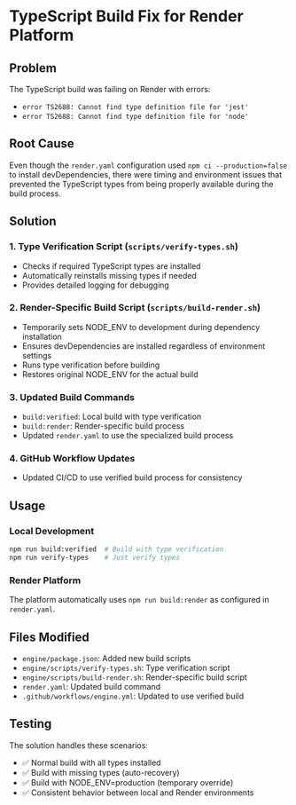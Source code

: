 # TypeScript Build Fix for Render Platform

## Problem
The TypeScript build was failing on Render with errors:
- `error TS2688: Cannot find type definition file for 'jest'`
- `error TS2688: Cannot find type definition file for 'node'`

## Root Cause
Even though the `render.yaml` configuration used `npm ci --production=false` to install devDependencies, there were timing and environment issues that prevented the TypeScript types from being properly available during the build process.

## Solution

### 1. Type Verification Script (`scripts/verify-types.sh`)
- Checks if required TypeScript types are installed
- Automatically reinstalls missing types if needed
- Provides detailed logging for debugging

### 2. Render-Specific Build Script (`scripts/build-render.sh`)
- Temporarily sets NODE_ENV to development during dependency installation
- Ensures devDependencies are installed regardless of environment settings
- Runs type verification before building
- Restores original NODE_ENV for the actual build

### 3. Updated Build Commands
- `build:verified`: Local build with type verification
- `build:render`: Render-specific build process
- Updated `render.yaml` to use the specialized build process

### 4. GitHub Workflow Updates
- Updated CI/CD to use verified build process for consistency

## Usage

### Local Development
```bash
npm run build:verified  # Build with type verification
npm run verify-types    # Just verify types
```

### Render Platform
The platform automatically uses `npm run build:render` as configured in `render.yaml`.

## Files Modified
- `engine/package.json`: Added new build scripts
- `engine/scripts/verify-types.sh`: Type verification script
- `engine/scripts/build-render.sh`: Render-specific build script  
- `render.yaml`: Updated build command
- `.github/workflows/engine.yml`: Updated to use verified build

## Testing
The solution handles these scenarios:
- ✅ Normal build with all types installed
- ✅ Build with missing types (auto-recovery)
- ✅ Build with NODE_ENV=production (temporary override)
- ✅ Consistent behavior between local and Render environments